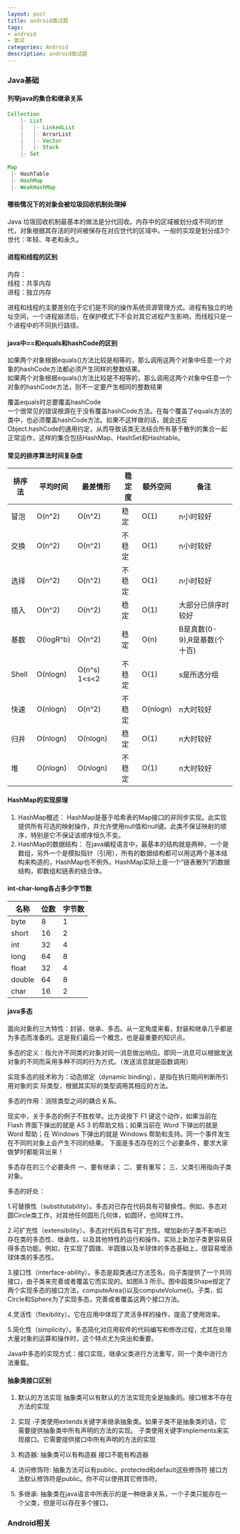```yaml
---
layout: post
title: android面试题
tags:
- android
- 面试
categories: Android
description: android面试题
---
```



### Java基础

#### 列举java的集合和继承关系

~~~ java
Collection
    |- List
    |   |- LinkedList
    |   |- ArrarList
    |   |- Vector
    |   |- Stack
    |- Set
    
Map
 |- HashTable
 |- HashMap
 |- WeakHashMap
~~~    
  
#### 哪些情况下的对象会被垃圾回收机制处理掉

Java 垃圾回收机制最基本的做法是分代回收。内存中的区域被划分成不同的世代，对象根据其存活的时间被保存在对应世代的区域中。一般的实现是划分成3个世代：年轻、年老和永久。

#### 进程和线程的区别

内存：<br>
线程：共享内存 <br>
进程：独立内存

进程和线程的主要差别在于它们是不同的操作系统资源管理方式。进程有独立的地址空间，一个进程崩溃后，在保护模式下不会对其它进程产生影响，而线程只是一个进程中的不同执行路径。

#### java中==和equals和hashCode的区别

如果两个对象根据equals()方法比较是相等的，那么调用这两个对象中任意一个对象的hashCode方法都必须产生同样的整数结果。<br>
如果两个对象根据equals()方法比较是不相等的，那么调用这两个对象中任意一个对象的hashCode方法，则不一定要产生相同的整数结果

覆盖equals时总要覆盖hashCode <br>
  一个很常见的错误根源在于没有覆盖hashCode方法。在每个覆盖了equals方法的类中，也必须覆盖hashCode方法。如果不这样做的话，就会违反Object.hashCode的通用约定，从而导致该类无法结合所有基于散列的集合一起正常运作，这样的集合包括HashMap、HashSet和Hashtable。 
  
#### 常见的排序算法时间复杂度

排序法  | 平均时间 | 最差情形 | 稳定度 | 额外空间 | 备注
-------|---------|--------| -------|---------|------
冒泡    | O(n^2) | O(n^2)  | 稳定    | O(1)   | n小时较好
交换    | O(n^2) | O(n^2)  | 不稳定  | O(1)   | n小时较好
选择    | O(n^2) | O(n^2)  | 不稳定  | O(1)   | n小时较好
插入    | O(n^2) | O(n^2)  | 稳定    | O(1)   | 大部分已排序时较好
基数    | O(logR^b) | O(n^2)  | 稳定    | O(n)   | B是真数(0-9),R是基数(个十百)
Shell   | O(nlogn) | O(n^s) 1<s<2  | 不稳定    | O(1)   | s是所选分组
快速    | O(nlogn) | O(n^2)  | 不稳定    | O(nlogn)   | n大时较好
归并    | O(nlogn) | O(nlogn)  | 稳定    | O(1)   | n大时较好
堆    | O(nlogn) | O(nlogn)  | 不稳定    | O(1)   | n大时较好

#### HashMap的实现原理

1. HashMap概述：    HashMap是基于哈希表的Map接口的非同步实现。此实现提供所有可选的映射操作，并允许使用null值和null键。此类不保证映射的顺序，特别是它不保证该顺序恒久不变。
2. HashMap的数据结构： 在java编程语言中，最基本的结构就是两种，一个是数组，另外一个是模拟指针（引用），所有的数据结构都可以用这两个基本结构来构造的，HashMap也不例外。HashMap实际上是一个“链表散列”的数据结构，即数组和链表的结合体。

#### int-char-long各占多少字节数

名称    | 位数   | 字节数 
-------|-------|--------
byte   | 8     | 1
short  | 16    | 2
int    | 32    | 4
long   | 64    | 8
float  | 32    | 4
double | 64    | 8
char   | 16    | 2

#### java多态

面向对象的三大特性：封装、继承、多态。从一定角度来看，封装和继承几乎都是为多态而准备的。这是我们最后一个概念，也是最重要的知识点。

多态的定义：指允许不同类的对象对同一消息做出响应。即同一消息可以根据发送对象的不同而采用多种不同的行为方式。（发送消息就是函数调用）

实现多态的技术称为：动态绑定（dynamic binding），是指在执行期间判断所引用对象的实 际类型，根据其实际的类型调用其相应的方法。

多态的作用：消除类型之间的耦合关系。

现实中，关于多态的例子不胜枚举。比方说按下 F1 键这个动作，如果当前在 Flash 界面下弹出的就是 AS 3 的帮助文档；如果当前在 Word 下弹出的就是 Word 帮助；在 Windows 下弹出的就是 Windows 帮助和支持。同一个事件发生在不同的对象上会产生不同的结果。 下面是多态存在的三个必要条件，要求大家做梦时都能背出来！

多态存在的三个必要条件 一、要有继承； 二、要有重写； 三、父类引用指向子类对象。

 多态的好处：

1.可替换性（substitutability）。多态对已存在代码具有可替换性。例如，多态对圆Circle类工作，对其他任何圆形几何体，如圆环，也同样工作。

2.可扩充性（extensibility）。多态对代码具有可扩充性。增加新的子类不影响已存在类的多态性、继承性，以及其他特性的运行和操作。实际上新加子类更容易获得多态功能。例如，在实现了圆锥、半圆锥以及半球体的多态基础上，很容易增添球体类的多态性。

3.接口性（interface-ability）。多态是超类通过方法签名，向子类提供了一个共同接口，由子类来完善或者覆盖它而实现的。如图8.3 所示。图中超类Shape规定了两个实现多态的接口方法，computeArea()以及computeVolume()。子类，如Circle和Sphere为了实现多态，完善或者覆盖这两个接口方法。

4.灵活性（flexibility）。它在应用中体现了灵活多样的操作，提高了使用效率。

5.简化性（simplicity）。多态简化对应用软件的代码编写和修改过程，尤其在处理大量对象的运算和操作时，这个特点尤为突出和重要。

Java中多态的实现方式：接口实现，继承父类进行方法重写，同一个类中进行方法重载。

#### 抽象类接口区别

1. 默认的方法实现 抽象类可以有默认的方法实现完全是抽象的。接口根本不存在方法的实现

2. 实现 :子类使用extends关键字来继承抽象类。如果子类不是抽象类的话，它需要提供抽象类中所有声明的方法的实现。
子类使用关键字implements来实现接口。它需要提供接口中所有声明的方法的实现

3. 构造器:
抽象类可以有构造器 接口不能有构造器

4. 访问修饰符:
抽象方法可以有public、protected和default这些修饰符 接口方法默认修饰符是public。你不可以使用其它修饰符。

5. 多继承:
抽象类在java语言中所表示的是一种继承关系，一个子类只能存在一个父类，但是可以存在多个接口。

### Android相关

